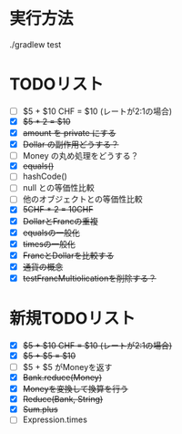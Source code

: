 # 実行方法

./gradlew test

# TODOリスト

- [ ] $5 + $10 CHF = $10 (レートが2:1の場合)
- [x] ~~$5 * 2 = $10~~
- [x] ~~amount を private にする~~
- [x] ~~Dollar の副作用どうする？~~
- [ ] Money の丸め処理をどうする？
- [x] ~~equals()~~
- [ ] hashCode()
- [ ] null との等価性比較
- [ ] 他のオブジェクトとの等価性比較
- [x] ~~5CHF * 2 = 10CHF~~
- [x] ~~DollarとFrancの重複~~
- [x] ~~equalsの一般化~~
- [x] ~~timesの一般化~~
- [x] ~~FrancとDollarを比較する~~
- [x] ~~通貨の概念~~
- [x] ~~testFrancMultiolicationを削除する？~~

# 新規TODOリスト

- [x] ~~$5 + $10 CHF = $10 (レートが2:1の場合)~~
- [x] ~~$5 + $5 = $10~~
- [ ] $5 + $5 がMoneyを返す
- [x] ~~Bank.reduce(Money)~~
- [x] ~~Moneyを変換して換算を行う~~
- [x] ~~Reduce(Bank, String)~~
- [x] ~~Sum.plus~~
- [ ] Expression.times
